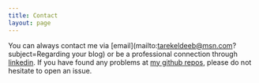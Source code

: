 ```yaml
---
title: Contact
layout: page
---
```


You can always contact me via [email](mailto:tarekeldeeb@msn.com?subject=Regarding your blog) or be a professional connection through [linkedin](https://www.linkedin.com/in/tarekeldeeb/).
If you have found any problems at [my github repos](https://github.com/tarekeldeeb?tab=repositories), please do not hesitate to open an issue.
